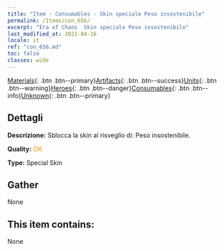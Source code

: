 ```yaml
---
title: "Item - Consumables - Skin speciale Peso insostenibile"
permalink: /Items/con_656/
excerpt: "Era of Chaos  Skin speciale Peso insostenibile"
last_modified_at: 2021-04-16
locale: it
ref: "con_656.md"
toc: false
classes: wide
---
```

 [Materials](/it/Items/){: .btn .btn--primary}[Artifacts](/it/Items/Artifacts/){: .btn .btn--success}[Units](/it/Items/Units/){: .btn .btn--warning}[Heroes](/it/Items/Heroes/){: .btn .btn--danger}[Consumables](/it/Items/Consumables/){: .btn .btn--info}[Unknown](/it/Items/Unknown/){: .btn .btn--primary}

## Dettagli
 **Descrizione:** Sblocca la skin al risveglio di: Peso insostenibile.

 **Quality:** <span style="color: #FF8C00">OK</span>

 **Type:** Special Skin

## Gather

  None

## This item contains:

  None

